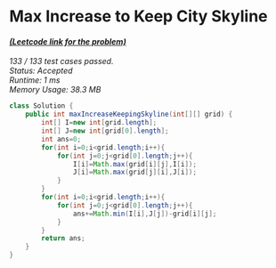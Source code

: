 # **Max Increase to Keep City Skyline**

#### [_(Leetcode link for the problem)_](https://leetcode.com/problems/max-increase-to-keep-city-skyline/)

_133 / 133 test cases passed.  
Status: Accepted  
Runtime: 1 ms  
Memory Usage: 38.3 MB_

```java
class Solution {
    public int maxIncreaseKeepingSkyline(int[][] grid) {
        int[] I=new int[grid.length];
        int[] J=new int[grid[0].length];
        int ans=0;
        for(int i=0;i<grid.length;i++){
            for(int j=0;j<grid[0].length;j++){
                I[i]=Math.max(grid[i][j],I[i]);
                J[i]=Math.max(grid[j][i],J[i]);
            }
        }
        for(int i=0;i<grid.length;i++){
            for(int j=0;j<grid[0].length;j++){
                ans+=Math.min(I[i],J[j])-grid[i][j];
            }
        }
        return ans;
    }
}
```
